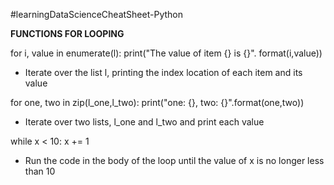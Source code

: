 #learningDataScienceCheatSheet-Python

**FUNCTIONS FOR LOOPING**
 
 for i, value in enumerate(l):
  print("The value of item {} is {}".
  format(i,value))
- Iterate over the list l, printing the index location of each item and its value

for one, two in zip(l_one,l_two): print("one: {}, two: {}".format(one,two))
- Iterate over two lists, l_one and l_two and print each value

while x < 10:
  x += 1
- Run the code in the body of the loop until the value of x is no longer less than 10